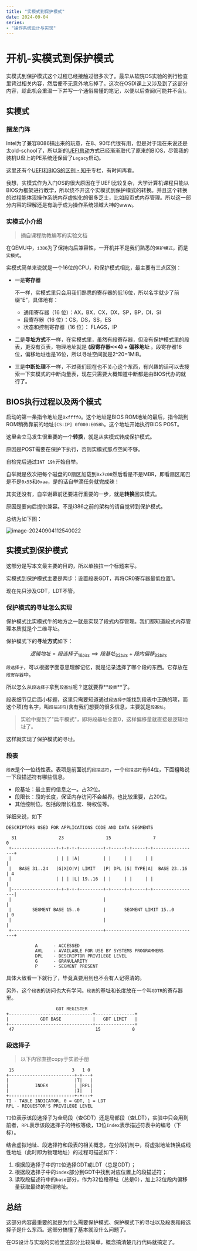 ```yaml
---
title: "实模式到保护模式"
date: 2024-09-04
series: 
- "操作系统设计与实现"
---
```


# 开机-实模式到保护模式

实模式到保护模式这个过程已经接触过很多次了。最早从软院OS实验的例行检查里背过相关内容，然后便不无意外地忘掉了。这次在OSDI课上又涉及到了这部分内容，趁此机会重温一下并写一个通俗易懂的笔记，以便以后查阅(可能并不会)。

## 实模式

### 摆龙门阵

Intel为了兼容8086搞出来的玩意，在8、90年代很有用，但是对于现在来说还是太old-school了，所以新的[UEFI启动](https://learn.microsoft.com/zh-cn/windows-hardware/drivers/bringup/boot-and-uefi)方式已经渐渐取代了原来的BIOS，尽管我的装机U盘上的PE系统还保留了`Legacy`启动。

这里还有个[UEFI和BIOS的区别 - 知乎](https://zhuanlan.zhihu.com/p/436122944)专栏，有时间再看。

我想，实模式作为入门OS的很大原因在于UEFI比较复杂，大学计算机课程只能以BIOS为框架进行教学，所以绕不开这个实模式到保护模式的转换。并且这个转换的过程能体现操作系统内存虚拟化的很多芝士，比如段页式内存管理。所以这一部分内容的理解还是有助于成为操作系统领域大神的www。

### 实模式小介绍

> 摘自课程助教编写的实验文档

在QEMU中，`i386`为了保持向后兼容性，一开机并不是我们熟悉的`保护模式`，而是`实模式`。

实模式简单来说就是一个16位的CPU，和保护模式相比，最主要有三点区别：

- 一是**寄存器**

    不一样，实模式里只会用我们熟悉的寄存器的低16位，所以名字就少了前缀“E”，具体地有：

    - 通用寄存器（16 位）：AX，BX，CX，DX，SP，BP，DI，SI
    - 段寄存器（16 位）：CS，DS，SS，ES
    - 状态和控制寄存器（16 位）： FLAGS，IP

- 二是**寻址方式**不一样，在实模式里，虽然有段寄存器，但没有保护模式里的段表，更没有页表，物理地址就是 **(段寄存器<<4) + 偏移地址** 。段寄存器16位，偏移地址也是16位，所以寻址空间就是2^20=1MiB。

- 三是**中断处理**不一样，不过我们现在也不关心这个东西，有兴趣的话可以去搜索一下实模式的中断向量表，现在只需要大概知道中断都是由BIOS代办的就行了。

## BIOS执行过程以及两个模式

启动的第一条指令地址是`0xffff0`。这个地址是BIOS ROM地址的最后，指令跳到ROM稍微靠前的地址`[CS:IP] 0f000:E05Bh`。这个地址开始执行BIOS POST。

这里会立马发生很重要的一个**转换**，就是从实模式转成保护模式。

原因是POST需要在保护下执行，否则实模式那点空间不够。

自检完后通过`INT 19h`开始自举。

自举就是依次把每个磁盘的0扇区加载到`0x7c00`然后看是不是MBR，即看扇区尾巴是不是`0x55`和`0xaa`，是的话自举滴任务就完成辣！

其实还没有，自举谢幕前还要进行重要的一步，就是**转换**回实模式。

原因是要向后提供兼容。不是i386之前的架构的请自觉转到保护模式。

总结为如下图：

![image-20240904112540022](https://runzblog.oss-cn-hangzhou.aliyuncs.com/postimg/202409271713413.png)

## 实模式到保护模式

这部分是写本文最主要的目的，所以单独拉一个标题来写。

实模式到保护模式主要是两步：设置段表GDT，再将CR0寄存器最低位置1。

现在先只涉及GDT，LDT不管。

### 保护模式的寻址怎么实现

保护模式比实模式牛的地方之一就是实现了段式内存管理。我们都知道段式内存管理本质就是个二维寻址。

保护模式下的**寻址方式**如下：

$$逻辑地址 = 段选择子_{16bits} \implies 段基址_{32bits} + 段内偏移_{32bits}$$

`段选择子`，可以根据字面意思理解记忆，就是记录选择了哪个段的东西。它存放在`段寄存器`中。

所以怎么从`段选择子`拿到`段基址`呢？这就要靠**`段表`**了。

段表细节见后面小标题，这里只需要知道通过`段选择子`能找到段表中正确的项，而这个项(有名字，叫`段描述符`)含有我们想要的很多信息，主要就是`段基址`。

> 实验中提到了"扁平模式"，即将段基址全置0，这样偏移量就直接是逻辑地址了。

这样就实现了保护模式的寻址。

### 段表

`段表`是个一位线性表。表项是前面说的`段描述符`，一个`段描述符`有64位，下面粗略说一下段描述符有哪些信息。

- 段基址：最主要的信息之一。占32位。
- 段限长：段的长度，保证内存访问不会越界。也比较重要，占20位。
- 其他控制位。包括段限长粒度、特权位等。

详细来说，如下

```
DESCRIPTORS USED FOR APPLICATIONS CODE AND DATA SEGMENTS

  31                23                15                7               0
 +-----------------+-+-+-+-+---------+-+-----+-+-----+-+-----------------+
 |                 | | | |A|         | |     | |     | |                 |
 |   BASE 31..24   |G|X|O|V| LIMIT   |P| DPL |S| TYPE|A|  BASE 23..16    | 4
 |                 | | | |L| 19..16  | |     | |     | |                 |
 |-----------------+-+-+-+-+---------+-+-----+-+-----+-+-----------------|
 |                                   |                                   |
 |        SEGMENT BASE 15..0         |       SEGMENT LIMIT 15..0         | 0
 |                                   |                                   |
 +-----------------------------------+-----------------------------------+

           A      - ACCESSED
           AVL    - AVAILABLE FOR USE BY SYSTEMS PROGRAMMERS
           DPL    - DESCRIPTOR PRIVILEGE LEVEL
           G      - GRANULARITY
           P      - SEGMENT PRESENT
```

具体大致看一下就行了，毕竟真要用到也不会有人记得清的。

另外，这个`段表`的访问也大有学问。`段表`的基址和长度放在一个叫`GDTR`的寄存器里。

```
                   GDT REGISTER
+--------------------------------+---------------+
|            GDT BASE  	         |   GDT LIMIT   |
+--------------------------------+---------------+
 47                               15            0
```

### 段选择子

> 以下内容直接copy于实验手册

```
 15                      3   1 0
+-------------------------+-+---+
|                         |T|   |
|          INDEX          | |RPL|
|                         |I|   |
+-------------------------+-+---+
TI - TABLE INDICATOR, 0 = GDT, 1 = LDT
RPL - REQUESTOR'S PRIVILEGE LEVEL
```

`TI`位表示该段选择子为全局段（查GDT）还是局部段（查LDT），实验中只会用到前者，`RPL`表示该段选择子的特权等级，13位`Index`表示描述符表中的编号（下标）。

结合虚拟地址、段选择符和段表的相关概念，在分段机制中，将虚拟地址转换成线性地址（此时即为物理地址）的过程可描述如下：

1. 根据段选择子中的`TI`位选择GDT或LDT（总是GDT）；
2. 根据段选择子中的`index`部分到GDT中找到对应位置上的段描述符；
3. 读取段描述符中的`base`部分，作为32位段基址（总是0），加上32位段内偏移量获取最终的物理地址。

## 总结

这部分内容最重要的就是为什么需要保护模式、保护模式下的寻址以及段表和段选择子是什么东西。这部分搞懂了基本就没什么问题了。

在OS设计与实现的实验里这部分比较简单，概念搞清楚几行代码就搞定了。
